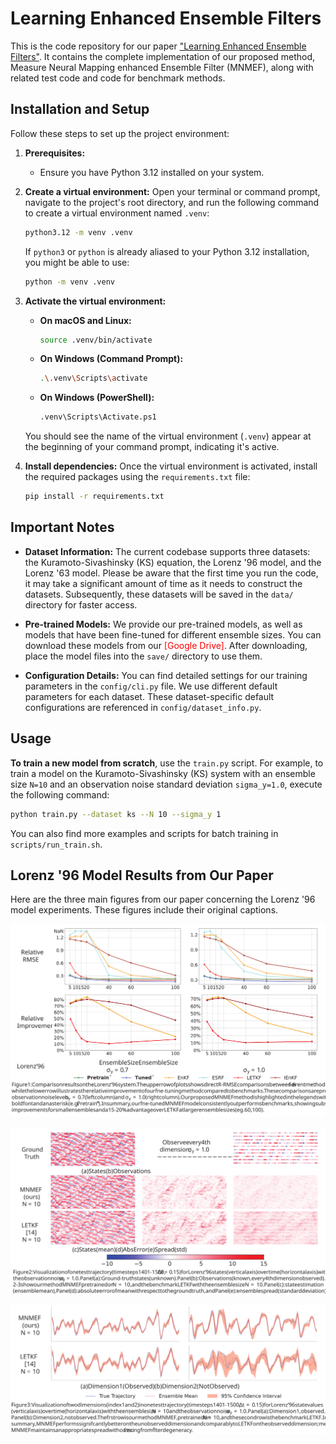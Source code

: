 # Learning Enhanced Ensemble Filters

This is the code repository for our paper ["Learning Enhanced Ensemble Filters"](https://arxiv.org/abs/2504.17836). It contains the complete implementation of our proposed method, Measure Neural Mapping enhanced Ensemble Filter (MNMEF), along with related test code and code for benchmark methods.

## Installation and Setup

Follow these steps to set up the project environment:

1.  **Prerequisites:**
    * Ensure you have Python 3.12 installed on your system.

2.  **Create a virtual environment:**
    Open your terminal or command prompt, navigate to the project's root directory, and run the following command to create a virtual environment named `.venv`:
    ```bash
    python3.12 -m venv .venv
    ```
    If `python3` or `python` is already aliased to your Python 3.12 installation, you might be able to use:
    ```bash
    python -m venv .venv
    ```

3.  **Activate the virtual environment:**

    * **On macOS and Linux:**
        ```bash
        source .venv/bin/activate
        ```
    * **On Windows (Command Prompt):**
        ```bash
        .\.venv\Scripts\activate
        ```
    * **On Windows (PowerShell):**
        ```bash
        .venv\Scripts\Activate.ps1
        ```
    You should see the name of the virtual environment (`.venv`) appear at the beginning of your command prompt, indicating it's active.

4.  **Install dependencies:**
    Once the virtual environment is activated, install the required packages using the `requirements.txt` file:
    ```bash
    pip install -r requirements.txt
    ```


## Important Notes

* **Dataset Information:** The current codebase supports three datasets: the Kuramoto-Sivashinsky (KS) equation, the Lorenz '96 model, and the Lorenz '63 model. Please be aware that the first time you run the code, it may take a significant amount of time as it needs to construct the datasets. Subsequently, these datasets will be saved in the `data/` directory for faster access.

* **Pre-trained Models:** We provide our pre-trained models, as well as models that have been fine-tuned for different ensemble sizes. You can download these models from our <font color="red">[Google Drive]</font>. After downloading, place the model files into the `save/` directory to use them.

* **Configuration Details:** You can find detailed settings for our training parameters in the `config/cli.py` file. We use different default parameters for each dataset. These dataset-specific default configurations are referenced in `config/dataset_info.py`.

## Usage

**To train a new model from scratch**, use the `train.py` script. For example, to train a model on the Kuramoto-Sivashinsky (KS) system with an ensemble size `N=10` and an observation noise standard deviation `sigma_y=1.0`, execute the following command:

```bash
python train.py --dataset ks --N 10 --sigma_y 1
```
You can also find more examples and scripts for batch training in `scripts/run_train.sh`.


## Lorenz '96 Model Results from Our Paper

Here are the three main figures from our paper concerning the Lorenz '96 model experiments. These figures include their original captions.

![Lorenz '96 Results - Figure 1](sample_figures/L96_figure_1.svg)

![Lorenz '96 Results - Figure 2](sample_figures/L96_figure_2.svg)

![Lorenz '96 Results - Figure 3](sample_figures/L96_figure_3.svg)